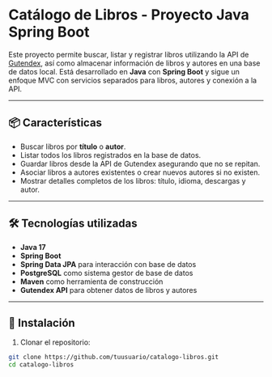 # Catálogo de Libros - Proyecto Java Spring Boot

Este proyecto permite buscar, listar y registrar libros utilizando la API de [Gutendex](https://gutendex.com/), así como almacenar información de libros y autores en una base de datos local. Está desarrollado en **Java** con **Spring Boot** y sigue un enfoque MVC con servicios separados para libros, autores y conexión a la API.

---

## 📦 Características

- Buscar libros por **título** o **autor**.
- Listar todos los libros registrados en la base de datos.
- Guardar libros desde la API de Gutendex asegurando que no se repitan.
- Asociar libros a autores existentes o crear nuevos autores si no existen.
- Mostrar detalles completos de los libros: título, idioma, descargas y autor.

---

## 🛠 Tecnologías utilizadas

- **Java 17**
- **Spring Boot**
- **Spring Data JPA** para interacción con base de datos
- **PostgreSQL** como sistema gestor de base de datos
- **Maven** como herramienta de construcción
- **Gutendex API** para obtener datos de libros y autores

---

## 🔧 Instalación

1. Clonar el repositorio:

```bash
git clone https://github.com/tuusuario/catalogo-libros.git
cd catalogo-libros
